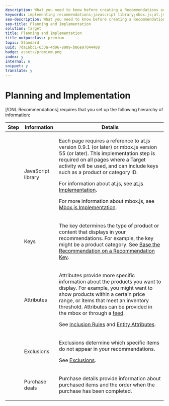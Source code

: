 ```yaml
---
description: What you need to know before creating a Recommendations activity.
keywords: implementing recommendations;javascript library;mbox.js;at.js;prerequisites
seo-description: What you need to know before creating a Recommendations activity.
seo-title: Planning and Implementation
solution: Target
title: Planning and Implementation
title_outputclass: premium
topic: Standard
uuid: 7da16bc1-633a-4d96-8909-b86e97044488
badge: assets/premium.png
index: y
internal: n
snippet: y
translate: y
---
```


# Planning and Implementation

[!DNL  Recommendations] requires that you set up the following hierarchy of information: 



<table id="table_53E0DEF7F0204F9F9C8C8928D55B049E"> 
 <thead> 
  <tr> 
   <th colname="col1" class="entry"> Step </th> 
   <th colname="col2" class="entry"> Information </th> 
   <th colname="col3" class="entry"> Details </th> 
  </tr>
 </thead>
 <tbody> 
  <tr> 
   <td colname="col1"> <p style="text-align: center;"><img href="../assets/step1_red.png" id="image_079D053A075F427B85266AA9BACE95B8" /> </p> </td> 
   <td colname="col2"> <p>JavaScript library </p> </td> 
   <td colname="col3"> <p> Each page requires a reference to <span class="filepath"> at.js</span> version 0.9.1 (or later) or <span class="filepath"> mbox.js</span> version 55 (or later). This implementation step is required on all pages where a <span class="keyword"> Target</span> activity will be used, and can include keys such as a product or category ID. </p> <p>For information about<span class="filepath"> at.js</span>, see <a href="../ov2/c_target-atjs-implementation.md#concept_8AC8D169E02944B1A547A0CAD97EAC17" format="dita" scope="local"> at.js Implementation</a>. </p> <p>For more information about <span class="filepath"> mbox.js</span>, see <a href="../ov/t_mbox_download.md#task_4EAE26BB84FD4E1D858F411AEDF4B420" format="dita" scope="local"> Mbox.js Implementation</a>. </p> </td> 
  </tr> 
  <tr> 
   <td colname="col1"> <p style="text-align: center;"><img href="../assets/step2_red.png" id="image_8600F0A878A547F590F14959DE95D0D2" /> </p> </td> 
   <td colname="col2"> <p>Keys </p> </td> 
   <td colname="col3"> <p>The key determines the type of product or content that displays in your recommendations. For example, the key might be a product category. See <a href="t_create_new_algorithm.md#task_2B0ED54AFBF64C56916B6E1F4DC0DC3B" format="dita" scope="local"> Base the Recommendation on a Recommendation Key</a>. </p> </td> 
  </tr> 
  <tr> 
   <td colname="col1"> <p style="text-align: center;"><img href="../assets/step3_red.png" id="image_9A3BE89D45F84FE09B8F8E7751470F83" /> </p> </td> 
   <td colname="col2"> <p>Attributes </p> </td> 
   <td colname="col3"> <p>Attributes provide more specific information about the products you want to display. For example, you might want to show products within a certain price range, or items that meet an inventory threshold. Attributes can be provided in the mbox or through a <a href="c_feeds.md#concept_1228B31E3D0B483B9DD42C5E2AE436E3" format="dita" scope="local"> feed</a>. </p> <p>See <a href="t_create_new_algorithm.md#task_28DB20F968B1451481D8E51BAF947079" format="dita" scope="local"> Inclusion Rules</a> and <a href="r_entity_attributes.md#reference_3BCC1383FB3F44F4A2120BB36270387F" format="dita" scope="local"> Entity Attributes</a>. </p> </td> 
  </tr> 
  <tr> 
   <td colname="col1"> <p style="text-align: center;"><img href="../assets/step4_red.png" id="image_933D0A2340CF423B8970DF4336F9C0C4" /> </p> </td> 
   <td colname="col2"> <p>Exclusions </p> </td> 
   <td colname="col3"> <p>Exclusions determine which specific items do not appear in your recommendations. </p> <p>See <a href="c_feeds.md#task_DD6D2F889E234F8C82B1604A3B315D81" format="dita" scope="local"> Exclusions</a>. </p> </td> 
  </tr> 
  <tr> 
   <td colname="col1"> <p style="text-align: center;"><img href="../assets/step5_red.png" id="image_5E83430D145948BDBB2C17D0F6C2B9A5" /> </p> </td> 
   <td colname="col2"> <p>Purchase deals </p> </td> 
   <td colname="col3"> <p>Purchase details provide information about purchased items and the order when the purchase has been completed. </p> </td> 
  </tr> 
 </tbody> 
</table>

